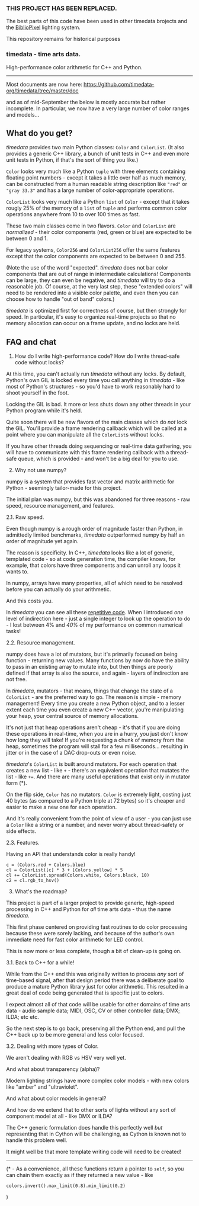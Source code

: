 ### THIS PROJECT HAS BEEN REPLACED.

The best parts of this code have been used in other timedata brojects and 
the [BiblioPixel](https://github.com/ManiacalLabs/BiblioPixel/) lighting system.

This repository remains for historical purposes


### timedata - time arts data. ###

High-performance color arithmetic for C++ and Python.

---

Most documents are now here:
https://github.com/timedata-org/timedata/tree/master/doc

and as of mid-September the below is mostly accurate but rather incomplete.  In
particular, we now have a very large number of color ranges and models...

## What do you get? ##

_timedata_ provides two main Python classes: `Color` and `ColorList`. (It also
provides a generic C++ library, a bunch of unit tests in C++ and even more unit
tests in Python, if that's the sort of thing you like.)

`Color` looks very much like a Python `tuple` with three elements containing
floating point numbers - except it takes a little over half as much memory, can
be constructed from a human readable string description like `"red"` or
`"gray 33.3"` and has a large number of color-appropriate operations.

`ColorList` looks very much like a Python `list` of `Color` - except that it
takes rougly 25% of the memory of a `list` of `tuple` and performs common color
operations anywhere from 10 to over 100 times as fast.

These two main classes come in two flavors.  `Color` and `ColorList` are
_normalized_ - their color components (red, green or blue) are expected to be
between 0 and 1.

For legacy systems, `Color256` and `ColorList256` offer the same features except
that the color components are expected to be between 0 and 255.

(Note the use of the word "expected".  _timedata_ does not bar color components that
are out of range in intermediate calculations!  Components can be large, they
can even be negative, and _timedata_ will try to do a reasonable job.  Of course, at
the very last step, these "extended colors" will need to be rendered into a
visible color palette, and even then you can choose how to handle "out of band"
colors.)

_timedata_ is optimized first for correctness of course, but then strongly for
speed.  In particular, it's easy to organize real-time projects so that no
memory allocation can occur on a frame update, and no locks are held.


## FAQ and chat ##

1. How do I write high-performance code?  How do I write thread-safe code
   without locks?

At this time, you can't actually run _timedata_ without any locks.  By default,
Python's own GIL is locked every time you call anything in _timedata_ - like most of
Python's structures - so you'd have to work reasonably hard to shoot yourself in
the foot.

Locking the GIL is bad.  It more or less shuts down any other threads in your
Python program while it's held.

Quite soon there will be new flavors of the main classes which do _not_ lock the
GIL.  You'll provide a frame rendering callback which will be called at a point
where you can manipulate all the `ColorList`s without locks.

If you have other threads doing sequencing or real-time data gathering, you will
have to communicate with this frame rendering callback with a thread-safe queue,
which is provided - and won't be a big deal for you to use.

2. Why not use numpy?

numpy is a system that provides fast vector and matrix arithmetic for Python -
seemingly tailor-made for this project.

The initial plan was numpy, but this was abandoned for three reasons - raw
speed, resource management, and features.

2.1. Raw speed.

Even though numpy is a rough order of magnitude faster than Python, in
admittedly limited benchmarks, _timedata_ outperformed numpy by half an order of
magnitude yet again.

The reason is specificity. In C++, _timedata_ looks like a lot of generic, templated
code - so at code generation time, the compiler knows, for example, that colors
have three components and can unroll any loops it wants to.

In numpy, arrays have many properties, all of which need to be resolved before
you can actually do your arithmetic.

And this costs you.

In _timedata_ you can see all these
[repetitive code](https://github.com/rec/timedata/blob/master/src/timedata/color/colorList_inl.h#L104-L210).
When I introduced _one_ level of indirection here - just a single integer to
look up the operation to do - I lost between 4% and _40%_ of my performance on
common numerical tasks!

2.2. Resource management.

numpy does have a lot of mutators, but it's primarily focused on being
function - returning new values.  Many functions by now do have the ability to
pass in an existing array to mutate into, but then things are poorly defined if
that array is also the source, and again - layers of indirection are not free.

In _timedata_, mutators - that means, things that change the state of a
`ColorList` - are the preferred way to go.  The reason is simple - memory
management!  Every time you create a new Python object, and to a lesser extent
each time you even create a new C++ vector, you're manipulating your heap, your
central source of memory allocations.

It's not just that heap operations aren't cheap - it's that if you are doing
these operations in real-time, when you are in a hurry, you just don't know how
long they will take!  If you're requesting a chunk of memory from the heap,
sometimes the program will stall for a few milliseconds... resulting in jitter
or in the case of a DAC drop-outs or even noise.

_timedata_'s `ColorList` is built around mutators.  For each operation that creates
a new list - like `+` - there's an equivalent operation that mutates the list -
like `+=`.  And there are many useful operations that exist only in mutator form
(*).

On the flip side, `Color` has _no_ mutators.  `Color` is extremely light,
costing just 40 bytes (as compared to a Python triple at 72 bytes) so it's
cheaper and easier to make a new one for each operation.

And it's really convenient from the point of view of a user - you can just use a
`Color` like a string or a number, and never worry about thread-safety or side
effects.


2.3. Features.

Having an API that understands color is really handy!

    c = (Colors.red + Colors.blue)
    cl = ColorList([c] * 3 + [Colors.yellow] * 5
    cl += ColorList.spread(Colors.white, Colors.black, 10)
    c2 = cl.rgb_to_hsv()


3. What's the roadmap?

This project is part of a larger project to provide generic, high-speed
processing in C++ and Python for _all_ time arts data - thus the name _timedata_.

This first phase centered on providing fast routines to do color processing
because these were sorely lacking, and because of the author's own immediate
need for fast color arithmetic for LED control.

This is now more or less complete, though a bit of clean-up is going on.

3.1. Back to C++ for a while!

While from the C++ end this was originally written to process _any_ sort of
time-based signal, after that design period there was a deliberate goal to produce
a mature Python library just for color arithmetic.  This resulted in a great
deal of code being generated that is specific just to colors.

I expect almost all of that code will be usable for other domains of time arts
data - audio sample data; MIDI, OSC, CV or other controller data; DMX; ILDA; etc
etc.

So the next step is to go back, preserving all the Python end, and pull the C++
back up to be more general and less color focused.


3.2. Dealing with more types of Color.

We aren't dealing with RGB vs HSV very well yet.

And what about transparency (alpha)?

Modern lighting strings have more complex color models - with new colors like
"amber" and "ultraviolet".

And what about color models in general?

And how do we extend that to other sorts of lights without any sort of component
model at all - like DMX or ILDA?

The C++ generic formulation does handle this perfectly well _but_ representing
that in Cython will be challenging, as Cython is known not to handle this
problem well.

It might well be that more template writing code will need to be created!


---

(* - As a convenience, all these functions return a pointer to `self`, so you
can chain them exactly as if they returned a new value - like

    colors.invert().max_limit(0.8).min_limit(0.2)
)
